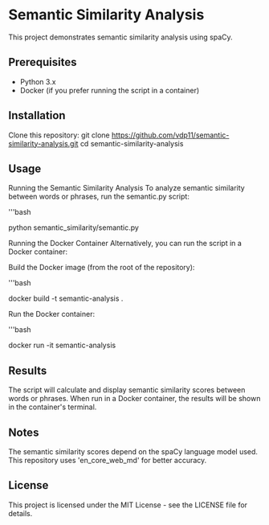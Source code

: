 # Semantic Similarity Analysis

This project demonstrates semantic similarity analysis using spaCy.

## Prerequisites

- Python 3.x
- Docker (if you prefer running the script in a container)

## Installation

Clone this repository: git clone https://github.com/vdp11/semantic-similarity-analysis.git
   cd semantic-similarity-analysis

## Usage
Running the Semantic Similarity Analysis
To analyze semantic similarity between words or phrases, run the semantic.py script:

'''bash

python semantic_similarity/semantic.py

Running the Docker Container
Alternatively, you can run the script in a Docker container:

Build the Docker image (from the root of the repository):

'''bash

docker build -t semantic-analysis .

Run the Docker container:

'''bash

docker run -it semantic-analysis

## Results
The script will calculate and display semantic similarity scores between words or phrases.
When run in a Docker container, the results will be shown in the container's terminal.

## Notes
The semantic similarity scores depend on the spaCy language model used. This repository uses 'en_core_web_md' for better accuracy.

## License
This project is licensed under the MIT License - see the LICENSE file for details.
